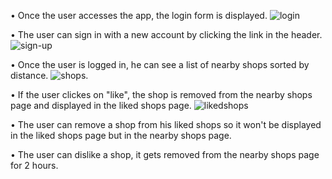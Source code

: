 •	Once the user accesses the app, the login form is displayed.
![login](https://user-images.githubusercontent.com/20567102/33341087-bd5a646e-d475-11e7-8b5a-9c5fc10a6dd7.png)

•	The user can sign in with a new account by clicking the link in the header.
![sign-up](https://user-images.githubusercontent.com/20567102/33341289-70ddb36a-d476-11e7-811c-90640710e601.png)

•	Once the user is logged in, he can see a list of nearby shops sorted by distance.
![shops](https://user-images.githubusercontent.com/20567102/33341377-b806144e-d476-11e7-8294-b1f595c1433a.png).

•	If the user clickes on "like", the shop is removed from the nearby shops page and displayed in the liked shops page.
![likedshops](https://user-images.githubusercontent.com/20567102/33341454-f01cb018-d476-11e7-9ade-bc9b9a77c4d8.png)

• The user can remove a shop from his liked shops so it won't be displayed in the liked shops page but in the nearby shops page.

• The user can dislike a shop, it gets removed from the nearby shops page for 2 hours.


